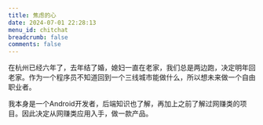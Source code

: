```yaml
---
title: 焦虑的心
date: 2024-07-01 22:28:13
menu_id: chitchat
breadcrumb: false
comments: false
---
```



在杭州已经六年了，去年结了婚，媳妇一直在老家，我们总是两边跑，决定明年回老家。作为一个程序员不知道回到一个三线城市能做什么，所以想未来做一个自由职业者。

我本身是一个Android开发者，后端知识也了解，再加上之前了解过网赚类的项目。因此决定从网赚类应用入手，做一款产品。
